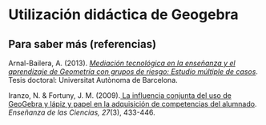 # Utilización didáctica de Geogebra

## Para saber más \(referencias\)

Arnal-Bailera, A. \(2013\). [_Mediación tecnológica en la enseñanza y el aprendizaje de Geometría con grupos de riesgo: Estudio múltiple de casos_](https://ddd.uab.cat/record/117881). Tesis doctoral: Universitat Autònoma de Barcelona.

Iranzo, N. & Fortuny, J. M. \(2009\).[ La influencia conjunta del uso de GeoGebra y lápiz y papel en la adquisición de competencias del alumnado](https://ddd.uab.cat/pub/edlc/02124521v27n3/02124521v27n3p433.pdf). _Enseñanza de las Ciencias, 27_\(3\), 433-446.


